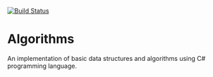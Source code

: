 [![Build Status](https://dev.azure.com/devopspractices1/Space%20Game%20-%20web%20-%20Tests/_apis/build/status/sheddy123.Algorithms?branchName=master)](https://dev.azure.com/devopspractices1/Space%20Game%20-%20web%20-%20Tests/_build/latest?definitionId=12&branchName=master)

# Algorithms
An implementation of basic data structures and algorithms using C# programming language.
